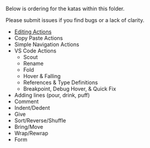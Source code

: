 Below is ordering for the katas within this folder.

Please submit issues if you find bugs or a lack of clarity.

- [Editing Actions](./editing_actions/editing_actions.md)
- Copy Paste Actions
- Simple Navigation Actions
- VS Code Actions
  - Scout
  - Rename
  - Fold
  - Hover & Falling
  - References & Type Definitions
  - Breakpoint, Debug Hover, & Quick Fix
- Adding lines (pour, drink, puff)
- Comment
- Indent/Dedent
- Give
- Sort/Reverse/Shuffle
- Bring/Move
- Wrap/Rewrap
- Form
